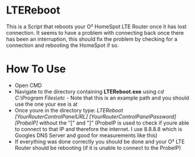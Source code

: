 # LTEReboot
This is a Script that reboots your O² HomeSpot LTE Router once it has lost connection. It seems to have a problem with connecting back once there has been an interruption, this should fix the problem by checking for a connection and rebooting the HomeSpot if so.


<div>
<h1> How To Use </h1>
<ul>
  <li> Open CMD </li>
  <li> Navigate to the directory containing <b>LTEReboot.exe</b> using <em>cd C:\Program Files\etc</em> - Note that this is an example path and you should use the one your exe is at</li>
  <li> Once youre in the directory type: <em>LTEReboot [YourRouterControlPanelURL] [YourRouterControlPanelPassword] [ProbeIP]</em> without the "[" and "]" (ProbeIP is used to check if youre able to connect to that IP and therefore the internet. I use 8.8.8.8 which is Googles DNS Server and good for measurements like this) </li> 
  <li> If everything was done correctly you should be done and your O² LTE Router should be rebooting (if it is unable to connect to the ProbeIP) </li>
</ul>
</div>
